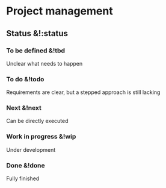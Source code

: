 # Project management

## Status &!:status

### To be defined &!tbd
Unclear what needs to happen

### To do &!todo
Requirements are clear, but a stepped approach is still lacking

### Next &!next
Can be directly executed

### Work in progress &!wip
Under development

### Done &!done
Fully finished

